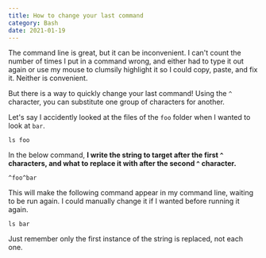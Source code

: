 ```yaml
---
title: How to change your last command
category: Bash
date: 2021-01-19
---
```


The command line is great, but it can be inconvenient. I can't count the number of times I put in a command wrong, and either had to type it out again or use my mouse to clumsily highlight it so I could copy, paste, and fix it. Neither is convenient.

But there is a way to quickly change your last command! Using the `^` character, you can substitute one group of characters for another.

Let's say I accidently looked at the files of the `foo` folder when I wanted to look at `bar`.

```
ls foo
```

In the below command, **I write the string to target after the first `^` characters, and what to replace it with after the second `^` character.**

```
^foo^bar
```

This will make the following command appear in my command line, waiting to be run again. I could manually change it if I wanted before running it again.

```
ls bar
```

Just remember only the first instance of the string is replaced, not each one.

